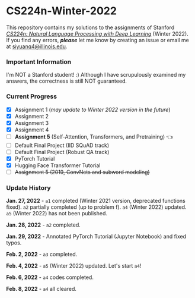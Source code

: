 # CS224n-Winter-2022

This repository contains my solutions to the assignments of Stanford
[*CS224n: Natural Language Processing with Deep Learning*](https://web.stanford.edu/class/cs224n/)
(Winter 2022). If you find any errors, ***please***
let me know by creating an issue or email me at siyuanq4@illinois.edu.

### Important Information

I'm NOT a Stanford student! :) Although I have scrupulously examined my answers, the correctness is still NOT guaranteed.

### Current Progress

- [x] Assignment 1 (*may update to Winter 2022 version in the future*)
- [x] Assignment 2
- [x] Assignment 3
- [x] Assignment 4
- [ ] **Assignment 5** (Self-Attention, Transformers, and Pretraining) :point_left:
- [ ] Default Final Project (IID SQuAD track)
- [ ] Default Final Project (Robust QA track)
- [x] PyTorch Tutorial
- [x] Hugging Face Transformer Tutorial
- [ ] ~~Assignment 5 (2019, ConvNets and subword modeling)~~

### Update History

**Jan. 27, 2022** - `a1` completed (Winter 2021 version, deprecated functions fixed). `a2` partially completed (up to
problem f). `a4` (Winter 2022) updated. `a5` (Winter 2022) has not been published.

**Jan. 28, 2022** - `a2` completed.

**Jan. 29, 2022** - Annotated PyTorch Tutorial (Jupyter Notebook) and fixed typos.

**Feb. 2, 2022** - `a3` completed.

**Feb. 4, 2022** - `a5` (Winter 2022) updated. Let's start `a4`!

**Feb. 6, 2022** - `a4` codes completed.

**Feb. 8, 2022** - `a4` all cleared.


